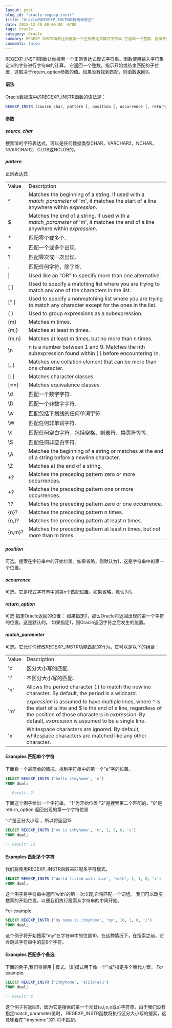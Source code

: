 ```yaml
---
layout: post
blog_id: "oracle-regexp_instr"
title: "Oracle的REGEXP_INSTR函数简单用法"
date: 2015-12-20 00:00:00 -0700
tags: Oracle
category: Oracle
summary: REGEXP_INSTR函数让你搜索一个正则表达式模式字符串,它返回一个整数，指示开始或结束匹配的子位置。
comments: false
---
```


REGEXP_INSTR函数让你搜索一个正则表达式模式字符串。函数使用输入字符集定义的字符进行字符串的计算。
它返回一个整数，指示开始或结束匹配的子位置，这取决于return_option参数的值。如果没有找到匹配，则函数返回0。

#### 语法

Oracle数据库中的REGEXP_INSTR函数的语法是：

```sql
REGEXP_INSTR (source_char, pattern [, position [, occurrence [, return_option [, match_parameter ] ] ]  ] )
```

#### **参数**

#### *source_char*

搜索值的字符表达式，可以是任何数据类型CHAR，VARCHAR2，NCHAR，NVARCHAR2，CLOB或NCLOB的。

#### *pattern*

正则表达式

<table class="table table-bordered table-striped table-condensed"> 
    <tr> 
     <td>Value</td> 
     <td>Description</td> 
    </tr> 
    <tr> 
     <td>^</td> 
     <td>Matches the beginning of a string. If used with a <em>match_parameter</em> of 'm', it matches the start of a line anywhere within <em>expression</em>.</td> 
    </tr> 
    <tr> 
     <td>$</td> 
     <td>Matches the end of a string. If used with a <em>match_parameter</em> of 'm', it matches the end of a line anywhere within <em>expression</em>.</td> 
    </tr> 
    <tr> 
     <td>*</td> 
     <td>匹配零个或多个.</td> 
    </tr> 
    <tr> 
     <td>+</td> 
     <td>匹配一个或多个出现.</td> 
    </tr> 
    <tr> 
     <td>?</td> 
     <td>匹配零次或一次出现.</td> 
    </tr> 
    <tr> 
     <td>.</td> 
     <td>匹配任何字符，除了空.</td> 
    </tr> 
    <tr> 
     <td>|</td> 
     <td>Used like an &quot;OR&quot; to specify more than one alternative.</td> 
    </tr> 
    <tr> 
     <td>[ ]</td> 
     <td>Used to specify a matching list where you are trying to match any one of the characters in the list.</td> 
    </tr> 
    <tr> 
     <td>[^ ]</td> 
     <td>Used to specify a nonmatching list where you are trying to match any character except for the ones in the list.</td> 
    </tr> 
    <tr> 
     <td>( )</td> 
     <td>Used to group expressions as a subexpression.</td> 
    </tr> 
    <tr> 
     <td>{m}</td> 
     <td>Matches m times.</td> 
    </tr> 
    <tr> 
     <td>{m,}</td> 
     <td>Matches at least m times.</td> 
    </tr> 
    <tr> 
     <td>{m,n}</td> 
     <td>Matches at least m times, but no more than n times.</td> 
    </tr> 
    <tr> 
     <td>\n</td> 
     <td>n is a number between 1 and 9. Matches the nth subexpression found within ( ) before encountering \n.</td> 
    </tr> 
    <tr> 
     <td>[..]</td> 
     <td>Matches one collation element that can be more than one character.</td> 
    </tr> 
    <tr> 
     <td>[::]</td> 
     <td>Matches character classes.</td> 
    </tr> 
    <tr> 
     <td>[==]</td> 
     <td>Matches equivalence classes.</td> 
    </tr> 
    <tr> 
     <td>\d</td> 
     <td>匹配一个数字字符.</td> 
    </tr> 
    <tr> 
     <td>\D</td> 
     <td>匹配一个非数字字符.</td> 
    </tr> 
    <tr> 
     <td>\w</td> 
     <td>匹配包括下划线的任何单词字符.</td> 
    </tr> 
    <tr> 
     <td>\W</td> 
     <td>匹配任何非单词字符.</td> 
    </tr> 
    <tr> 
     <td>\s</td> 
     <td>匹配任何空白字符，包括空格、制表符、换页符等等.</td> 
    </tr> 
    <tr> 
     <td>\S</td> 
     <td>匹配任何非空白字符.</td> 
    </tr> 
    <tr> 
     <td>\A</td> 
     <td>Matches the beginning of a string or matches at the end of a string before a newline character.</td> 
    </tr> 
    <tr> 
     <td>\Z</td> 
     <td>Matches at the end of a string.</td> 
    </tr> 
    <tr> 
     <td>*?</td> 
     <td>Matches the preceding pattern zero or more occurrences.</td> 
    </tr> 
    <tr> 
     <td>+?</td> 
     <td>Matches the preceding pattern one or more occurrences.</td> 
    </tr> 
    <tr> 
     <td>??</td> 
     <td>Matches the preceding pattern zero or one occurrence.</td> 
    </tr> 
    <tr> 
     <td>{n}?</td> 
     <td>Matches the preceding pattern n times.</td> 
    </tr> 
    <tr> 
     <td>{n,}?</td> 
     <td>Matches the preceding pattern at least n times.</td> 
    </tr> 
    <tr> 
     <td>{n,m}?</td> 
     <td>Matches the preceding pattern at least n times, but not more than m times.</td> 
    </tr> 
</table>


#### *position*

可选。搜索在字符串中的开始位置。如果省略，则默认为1，这是字符串中的第一个位置。

#### *occurrence*

可选。它是模式字符串中的第n个匹配位置。如果省略，默认为1。

#### *return_option*

可选  指定Oracle返回的位置：
如果指定0，那么Oracle将返回出现的第一个字符的位置。这是默认的。
如果指定1，则Oracle返回字符之后发生的位置。

#### *match_parameter*

可选。它允许你修改REGEXP_INSTR功能匹配的行为。它可以是以下的组合：

<table class="table table-bordered table-striped table-condensed">
    <tr>
      <td>Value</td>
      <td>Description</td>
    </tr>
    <tr>
      <td>'c'</td>
      <td>区分大小写的匹配.</td>
    </tr>
    <tr>
      <td>'i'</td>
      <td>不区分大小写的匹配.</td>
    </tr>
    <tr>
      <td>'n'</td>
      <td>Allows the period character (.) to match the newline character. By default, the period is a wildcard.</td>
    </tr>
    <tr>
      <td>'m'</td>
      <td><em>expression</em> is assumed to have multiple lines, where ^ is the start of a line and $ is the end of a line, regardless of the position of those characters in <em>expression</em>. By default, <em>expression</em> is assumed to be a single line.</td>
    </tr>
    <tr>
      <td>'x'</td>
      <td>Whitespace characters are ignored. By default, whitespace characters are matched like any other character.</td>
    </tr>
</table>


#### Examples 匹配单个字符

下面看一个最简单的情况，找到字符串中的第一个"e"字的位置。

```sql
SELECT REGEXP_INSTR ('hello itmyhome', 'e')
FROM dual; 

-- Result: 2
```

下面这个例子给出一个字符串， "1"为开始位置 "2"是搜索第二个匹配的，"0"是return_option 返回出现的第一个字符位置

"c"是区分大小写 ，所以将返回13

```sql
SELECT REGEXP_INSTR ('my is itMyhome', 'm', 1, 2, 0, 'c')
FROM dual; 

-- Result: 13
```

#### Examples 匹配多个字符

我们将使用REGEXP_INSTR函数来匹配多字符模式。

```sql
SELECT REGEXP_INSTR ('World filled with love', 'with', 1, 1, 0, 'i')
FROM dual;
```

这个例子将字符串中返回'with'的第一次出现,它将匹配一个词组。
我们可以改变搜索的开始位置，以便我们执行搜索从字符串的中间开始。

For example:

```sql
SELECT REGEXP_INSTR ('my name is itmyhome', 'my', 10, 1, 0, 'i')
FROM dual;
```

这个例子将开始搜索"my"在字符串中的位置10。在这种情况下，在搜索之前，它会跳过字符串中的前9个字符。

#### Examples 匹配多个备选

下面的例子,我们将使用 | 模式。该|模式用于像一个"或"指定多个替代方案。
For example:

```sql
SELECT REGEXP_INSTR ('Itmyhome', 'a|i|o|e|u')
FROM dual;

-- Result: 6
```

这个例子将返回6，因为它是搜索的第一个元音(a,i,o,e或u)字符串。由于我们没有指定match_parameter值时，
REGEXP_INSTR函数将执行区分大小写的搜索，这意味着在"Itmyhome"的'I'将不匹配。

<br>